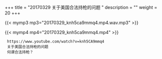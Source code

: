 +++
title = "20170329  关于美国合法持枪的问题 "
description = ""
weight = 20
+++

{{< mymp3 mp3="20170329_knh5ca9mmq4.mp4.wav.mp3" >}}

{{< mymp4 mp4="20170329_knh5ca9mmq4.mp4" >}}

     https://www.youtube.com/watch?v=knh5CA9mmq4 
     关于美国合法持枪的问题 
     何谓合法持枪？ 
